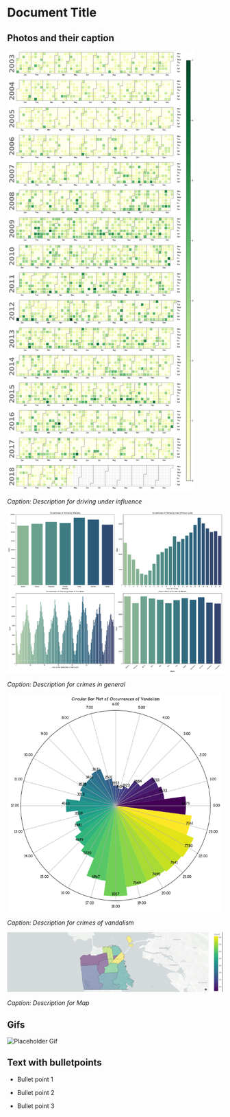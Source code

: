# Document Title

## Photos and their caption

![Driving Under Influence](Assets/driving_under_influence.png)

*Caption: Description for driving under influence*

![Occurances of Crimes](Assets/occurances_of_crimes.png)

*Caption: Description for crimes in general*

![Occurances of vandalism](Assets/occurances_of_vandalism.png)

*Caption: Description for crimes of vandalism*

![Map](Assets/map.png)

*Caption: Description for Map*

## Gifs

![Placeholder Gif](path/to/gif.gif)

## Text with bulletpoints

- Bullet point 1

- Bullet point 2

- Bullet point 3
